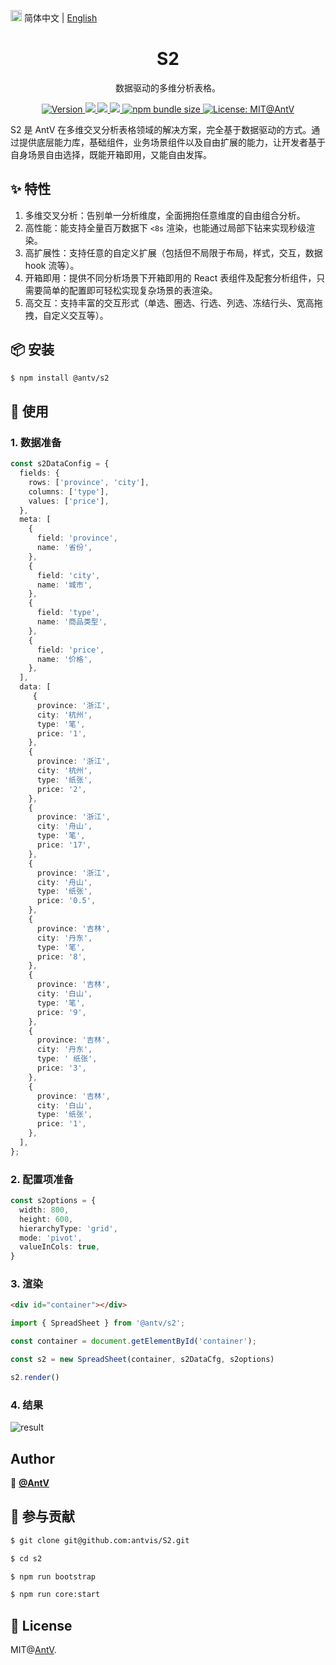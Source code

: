 <img src="https://gw.alipayobjects.com/zos/antfincdn/R8sN%24GNdh6/language.svg" width="18"> 简体中文 | [English](./README.en-US.md)


<h1 align="center">S2</h1>

<div align="center">

数据驱动的多维分析表格。

<p>
  <a href="https://www.npmjs.com/package/@antv/s2" target="_blank">
    <img alt="Version" src="https://img.shields.io/npm/v/@antv/s2.svg">
  </a>
   <a href="https://github.com/antvis/S2/actions" target="_blank">
    <img src="https://github.com/antvis/S2/workflows/CI/badge.svg" />
  </a>
  <a href="https://codecov.io/gh/@antv/s2" target="_blank">
    <img src="https://codecov.io/gh/@antv/s2/branch/master/graph/badge.svg" />
  </a>
  <a href="https://david-dm.org/@antv/s2" target="_blank">
    <img src="https://david-dm.org/@antv/s2/status.svg"/>
  </a>
  <a href="#" target="_blank" target="_blank">
    <img alt="npm bundle size" src="https://img.shields.io/bundlephobia/minzip/@antv/s2?style=flat-square"/>
  </a>
  <a href="#" target="_blank" target="_blank">
    <img alt="License: MIT@AntV" src="https://img.shields.io/badge/License-MIT@AntV-yellow.svg" />
  </a>
</p>

</div>

S2 是 AntV 在多维交叉分析表格领域的解决方案，完全基于数据驱动的方式。通过提供底层能力库，基础组件，业务场景组件以及自由扩展的能力，让开发者基于自身场景自由选择，既能开箱即用，又能自由发挥。


<!-- ### 🏠 [Homepage](https://s2.antv.vision) -->

## ✨ 特性
1. 多维交叉分析：告别单一分析维度，全面拥抱任意维度的自由组合分析。
2. 高性能：能支持全量百万数据下 `<8s` 渲染，也能通过局部下钻来实现秒级渲染。
3. 高扩展性：支持任意的自定义扩展（包括但不局限于布局，样式，交互，数据 hook 流等）。
4. 开箱即用：提供不同分析场景下开箱即用的 React 表组件及配套分析组件，只需要简单的配置即可轻松实现复杂场景的表渲染。
5. 高交互：支持丰富的交互形式（单选、圈选、行选、列选、冻结行头、宽高拖拽，自定义交互等）。

##  📦 安装

```bash
$ npm install @antv/s2
```

## 🔨 使用

### 1. 数据准备

```ts
const s2DataConfig = {
  fields: {
    rows: ['province', 'city'],
    columns: ['type'],
    values: ['price'],
  },
  meta: [
    {
      field: 'province',
      name: '省份',
    },
    {
      field: 'city',
      name: '城市',
    },
    {
      field: 'type',
      name: '商品类型',
    },
    {
      field: 'price',
      name: '价格',
    },
  ],
  data: [
     {
      province: '浙江',
      city: '杭州',
      type: '笔',
      price: '1',
    },
    {
      province: '浙江',
      city: '杭州',
      type: '纸张',
      price: '2',
    },
    {
      province: '浙江',
      city: '舟山',
      type: '笔',
      price: '17',
    },
    {
      province: '浙江',
      city: '舟山',
      type: '纸张',
      price: '0.5',
    },
    {
      province: '吉林',
      city: '丹东',
      type: '笔',
      price: '8',
    },
    {
      province: '吉林',
      city: '白山',
      type: '笔',
      price: '9',
    },
    {
      province: '吉林',
      city: '丹东',
      type: ' 纸张',
      price: '3',
    },
    {
      province: '吉林',
      city: '白山',
      type: '纸张',
      price: '1',
    },
  ],
};
```

### 2. 配置项准备

```ts
const s2options = {
  width: 800,
  height: 600,
  hierarchyType: 'grid',
  mode: 'pivot',
  valueInCols: true,
}
```

### 3. 渲染

```html
<div id="container"></div>
```

```ts
import { SpreadSheet } from '@antv/s2';

const container = document.getElementById('container');

const s2 = new SpreadSheet(container, s2DataCfg, s2options)

s2.render()
```

### 4. 结果

![result](https://gw.alipayobjects.com/zos/antfincdn/rPTyWU7Ibr/4c7260b6-dd7b-43e7-bbdd-f27f33ed0faa.png)


## Author

👤 [**@AntV**](https://github.com/orgs/antvis/people)


## 🤝 参与贡献

```bash
$ git clone git@github.com:antvis/S2.git

$ cd s2

$ npm run bootstrap

$ npm run core:start
```

## 📄 License

MIT@[AntV](https://github.com/antvis).
